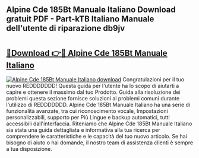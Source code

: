 ## Alpine Cde 185Bt Manuale Italiano Download gratuit PDF - Part-kTB Italiano Manuale dell'utente di riparazione db9jv

# <h2><a href="http://dfcyzi.blite.top/?on=Alpine+Cde+185Bt+Manuale+Italiano">🔗Download 👉🔴 Alpine Cde 185Bt Manuale Italiano</a></h2>

[![Alpine Cde 185Bt Manuale Italiano download](https://i.imgur.com/lujVjoI.png)](http://dfcyzi.blite.top/?on=Alpine+Cde+185Bt+Manuale+Italiano)
Congratulazioni per il tuo nuovo REDDDDDDD! Questa guida per l'utente ha lo scopo di aiutarti a capire e ottenere il massimo dal tuo Prodotto. Guida alla risoluzione dei problemi questa sezione fornisce soluzioni ai problemi comuni durante l'utilizzo di REDDDDDDD. Alpine Cde 185Bt Manuale Italiano ha una serie di funzionalità avanzate, tra cui riconoscimento vocale, Impostazioni personalizzabili, supporto per Più Lingue e backup automatici, tutti accessibili dall'interfaccia. Riteniamo che Alpine Cde 185Bt Manuale Italiano sia stata una guida dettagliata e informativa alla tua ricerca per comprendere le caratteristiche e le capacità del tuo nuovo articolo. Se hai bisogno di aiuto o hai domande, il nostro team di assistenza clienti è sempre a tua disposizione.
